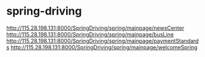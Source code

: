 spring-driving
==============
http://115.28.198.131:8000/SpringDriving/spring/mainpage/newsCenter
http://115.28.198.131:8000/SpringDriving/spring/mainpage/busLine
http://115.28.198.131:8000/SpringDriving/spring/mainpage/paymentStandards
http://115.28.198.131:8000/SpringDriving/spring/mainpage/welcomeSpring